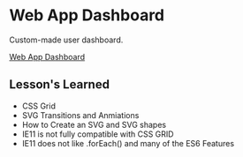 # Web App Dashboard

Custom-made user dashboard.

[Web App Dashboard](https://melvin-viana.github.io/webApp-dashboard/)

## Lesson's Learned
- CSS Grid
- SVG Transitions and Anmiations
- How to Create an SVG and SVG shapes
- IE11 is not fully compatible with CSS GRID
- IE11 does not like .forEach() and many of the ES6 Features
